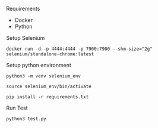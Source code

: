 
Requirements
- Docker
- Python

Setup Selenium

`docker run -d -p 4444:4444 -p 7900:7900 --shm-size="2g" selenium/standalone-chrome:latest`

Setup python environment

`python3 -m venv selenium_env`

`source selenium_env/bin/activate`

`pip install -r requirements.txt`

Run Test

`python3 test.py`
